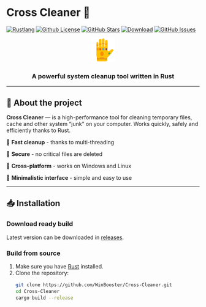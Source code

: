 # Cross Cleaner 🚀

[![Rustlang](https://img.shields.io/static/v1?label=Made%20with&message=Rust&logo=rust&labelColor=e82833&color=b11522)](https://www.rust-lang.org)
[![Github License](https://img.shields.io/github/license/WinBooster/Cross-Cleaner?logo=mdBook)](https://github.com/KirillkoTankisto/WinBooster/blob/main/LICENSE)
[![GitHub Stars](https://img.shields.io/github/stars/WinBooster/Cross-Cleaner?style=social)](https://github.com/WinBooster/Cross-Cleaner/stargazers)
[![Download](https://img.shields.io/github/downloads/WinBooster/Cross-Cleaner/total)](https://github.com/WinBooster/Cross-Cleaner/releases)
[![GitHub Issues](https://img.shields.io/github/issues/WinBooster/Cross-Cleaner)](https://github.com/WinBooster/Cross-Cleaner/issues)

<div align="center">
  <img src="assets/icon.png" alt="Cross Cleaner Logo" width="64"/>
  <h3>A powerful system cleanup tool written in Rust</h3>
</div>

---

## 📌 About the project
**Cross Cleaner** — is a high-performance tool for cleaning temporary files, cache and other system “junk” on your computer. Works quickly, safely and efficiently thanks to Rust.

🔹 **Fast cleanup** - thanks to multi-threading

🔹 **Secure** - no critical files are deleted 

🔹 **Cross-platform** - works on Windows and Linux 

🔹 **Minimalistic interface** - simple and easy to use

---

## 📥 Installation
### Download ready build
Latest version can be downloaded in [releases](https://github.com/WinBooster/Cross-Cleaner/releases).

### Build from source
1. Make sure you have [Rust](https://www.rust-lang.org/tools/install) installed.
2. Clone the repository:
   ```sh
   git clone https://github.com/WinBooster/Cross-Cleaner.git
   cd Cross-Cleaner
   cargo build --release
